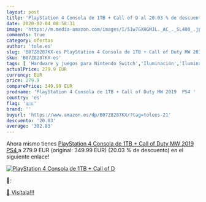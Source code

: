 ```yaml
---
layout: post
title: 'PlayStation 4 Consola de 1TB + Call of D al 20.03 % de descuento'
date: 2020-02-04 08:58:31
image: 'https://m.media-amazon.com/images/I/51w7GXHGMJL._AC_._SL400_.jpg'
comments: true
category: ofertas
author: 'tole.es'
slug: 'B07Z8287KX-es PlayStation 4 Consola de 1TB + Call of Duty MW 2019 PS4'
sku: 'B07Z8287KX-es'
tags: [ 'Hardware y juegos para Nintendo Switch','Iluminación','Iluminación de ambiente de interior','Iluminación de interior','Iluminación decorativa y para usos específicos de interior','Juegos para Nintendo Switch','Videojuegos','playstation','ps4', ]
actualPrice: 279.9 EUR
currency: EUR
price: 279.9
comparePrice: 349.99 EUR
prodname: 'PlayStation 4 Consola de 1TB + Call of Duty MW 2019  PS4 '
country: 'es'
flag: '🇪🇸'
brand: ''
buyurl: 'https://www.amazon.es/dp/B07Z8287KX/?tag=tolees-21'
descuento: '20.03'
average: '302.83'
---
```


Ahora mismo tienes [PlayStation 4 Consola de 1TB + Call of Duty MW 2019  PS4 ](https://www.amazon.es/dp/B07Z8287KX/?tag=tolees-21) a 279.9 EUR (original: 349.99 EUR) (20.03 %  de descuento) en el siguiente enlace!

[![PlayStation 4 Consola de 1TB + Call of D](https://m.media-amazon.com/images/I/51w7GXHGMJL._AC_._SL400_.jpg)](https://www.amazon.es/dp/B07Z8287KX/?tag=tolees-21)

🔎:


[🛒 Visítala!!!](https://www.amazon.es/dp/B07Z8287KX/?tag=tolees-21)
